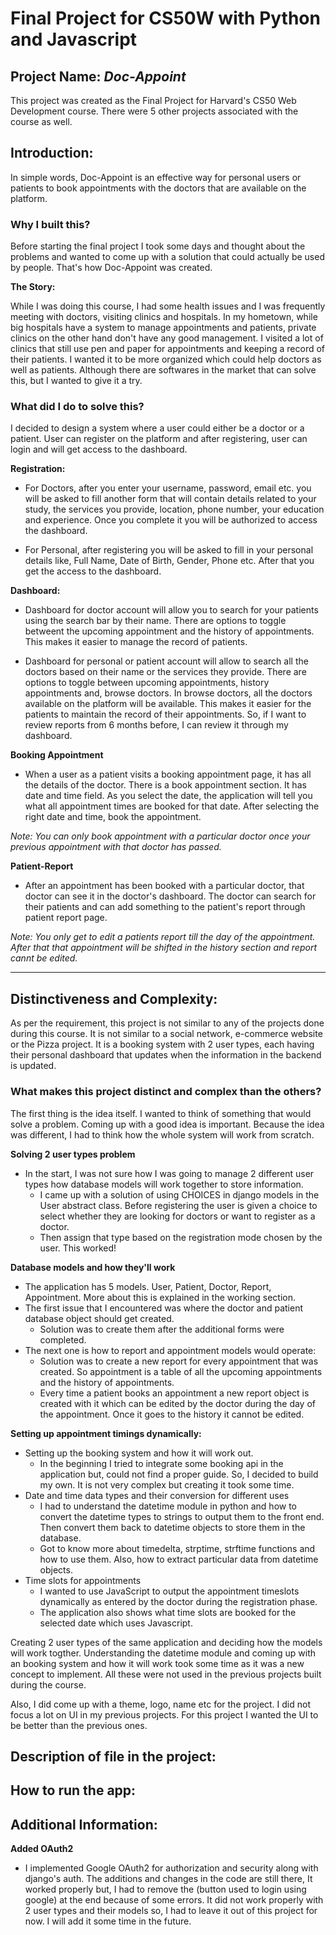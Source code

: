 # Final Project for CS50W with Python and Javascript

## Project Name: *Doc-Appoint*

This project was created as the Final Project for Harvard's CS50 Web Development course. There were 5 other projects associated with the course as well.

## Introduction:
In simple words, Doc-Appoint is an effective way for personal users or patients to book appointments with the doctors that are available on the platform.

### Why I built this?
Before starting the final project I took some days and thought about the problems and wanted to come up with a solution that could actually be used by people. That's how Doc-Appoint was created.

**The Story:**

While I was doing this course, I had some health issues and I was frequently meeting with doctors, visiting clinics and hospitals. In my hometown, while big hospitals have a system to manage appointments and patients, private clinics on the other hand don't have any good management. I visited a lot of clinics that still use pen and paper for appointments and keeping a record of their patients. I wanted it to be more organized which could help doctors as well as patients. Although there are softwares in the market that can solve this, but I wanted to give it a try. 

### What did I do to solve this? 
I  decided to design a system where a user could either be a doctor or a patient. User can register on the platform and after registering, user can login and will get access to the dashboard.

**Registration:** 

- For Doctors, after you enter your username, password, email etc. you will be asked to fill another form that will contain details related to your study, the services you provide, location, phone number, your education and experience. Once you complete it you will be authorized to access the dashboard.

- For Personal, after registering you will be asked to fill in your personal details like, Full Name, Date of Birth, Gender, Phone etc. After that you get the access to the dashboard.

**Dashboard:**

- Dashboard for doctor account will allow you to search for your patients using the search bar by their name. There are options to toggle betweent the upcoming appointment and the history of appointments. This makes it easier to manage the record of patients. 

- Dashboard for personal or patient account will allow to search all the doctors based on their name or the services they provide. There are options to toggle between upcoming appointments, history appointments and, browse doctors. In browse doctors, all the doctors available on the platform will be available. This makes it easier for the patients to maintain the record of their appointments. So, if I want to review reports from 6 months before, I can review it through my dashboard.

**Booking Appointment**

- When a user as a patient visits a booking appointment page, it has all the details of the doctor. There is a book appointment section. It has date and time field. As you select the date, the application will tell you what all appointment times are booked for that date. After selecting the right date and time, book the appointment. 

*Note: You can only book appointment with a particular doctor once your previous appointment with that doctor  has passed.*

**Patient-Report**

- After an appointment has been booked with a particular doctor, that doctor can see it in the doctor's dashboard. The doctor can search for their patients and can add something to the patient's report through patient report page.

*Note: You only get to edit a patients report till the day of the appointment. After that that appointment will be shifted in the history section and report cannt be edited.*

---

## Distinctiveness and Complexity:

As per the requirement, this project is not similar to any of the projects done during this course. It is not similar to a social network, e-commerce website or the Pizza project. It is a booking system with 2 user types, each having their personal dashboard that updates when the information in the backend is updated. 

### What makes this project distinct and complex than the others?

The first thing is the idea itself. I wanted to think of something that would solve a problem. Coming up with a good idea is important. Because the idea was different, I had to think how the whole system will work from scratch. 

**Solving 2 user types problem**

- In the start, I was not sure how I was going to manage 2 different user types how database models will work together to store information. 
  - I came up with a solution of using CHOICES in django models in the User abstract class. Before registering the user is given a choice to select whether they are looking for doctors or want to register as a doctor.
  - Then assign that type based on the registration mode chosen by the user. This worked!

**Database models and how they'll work**

- The application has 5 models. User, Patient, Doctor, Report, Appointment. More about this is explained in the working section.
- The first issue that I encountered was where the doctor and patient database object should get created.
  - Solution was to create them after the additional forms were completed. 
- The next one is how to report and appointment models would operate:
  - Solution was to create a new report for every appointment that was created. So appointment is a table of all the upcoming appointments and the history of appointments. 
  - Every time a patient books an appointment a new report object is created with it which can be edited by the doctor during the day of the appointment. Once it goes to the history it cannot be edited.

**Setting up appointment timings dynamically:**

- Setting up the booking system and how it will work out.
  - In the beginning I tried to integrate some booking api in the application but, could not find a proper guide. So, I decided to build my own. It is not very complex but creating it took some time.
- Date and time data types and their conversion for different uses
  - I had to understand the datetime module in python and how to convert the datetime types to strings to output them to the front end. Then convert them back to datetime objects to store them in the database. 
  - Got to know more about timedelta, strptime, strftime functions and how to use them. Also, how to extract particular data from datetime objects.  
- Time slots for appointments
  - I wanted to use JavaScript to output the appointment timeslots dynamically as entered by the doctor during the registration phase.
  - The application also shows what time slots are booked for the selected date which uses Javascript.

Creating 2 user types of the same application and deciding how the models will work togther. Understanding the datetime module and coming up with an booking system and how it will work took some time as it was a new concept to implement. All these were not used in the previous projects built during the course.

Also, I did come up with a theme, logo, name etc for the project. I did not focus a lot on UI in my previous projects. For this project I wanted the UI to be better than the previous ones.

## Description of file in the project:

## How to run the app:

## Additional Information:

**Added OAuth2**
- I implemented Google OAuth2 for authorization and security along with django's auth. The additions and changes in the code are still there, It worked properly but, I had to remove the (button used to login using google) at the end because of some errors. It did not work properly with 2 user types and their models so, I had to leave it out of this project for now. I will add it some time in the future. 
